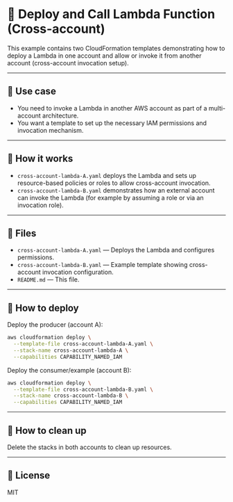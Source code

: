 # 🔁 Deploy and Call Lambda Function (Cross-account)

This example contains two CloudFormation templates demonstrating how to deploy a Lambda in one account and allow or invoke it from another account (cross-account invocation setup).

---

## 🔧 Use case

- You need to invoke a Lambda in another AWS account as part of a multi-account architecture.
- You want a template to set up the necessary IAM permissions and invocation mechanism.

---

## 🚀 How it works

- `cross-account-lambda-A.yaml` deploys the Lambda and sets up resource-based policies or roles to allow cross-account invocation.
- `cross-account-lambda-B.yaml` demonstrates how an external account can invoke the Lambda (for example by assuming a role or via an invocation role).

---

## 📁 Files

- `cross-account-lambda-A.yaml` — Deploys the Lambda and configures permissions.
- `cross-account-lambda-B.yaml` — Example template showing cross-account invocation configuration.
- `README.md` — This file.

---

## 🧪 How to deploy

Deploy the producer (account A):

```bash
aws cloudformation deploy \
  --template-file cross-account-lambda-A.yaml \
  --stack-name cross-account-lambda-A \
  --capabilities CAPABILITY_NAMED_IAM
```

Deploy the consumer/example (account B):

```bash
aws cloudformation deploy \
  --template-file cross-account-lambda-B.yaml \
  --stack-name cross-account-lambda-B \
  --capabilities CAPABILITY_NAMED_IAM
```

---

## 🧹 How to clean up

Delete the stacks in both accounts to clean up resources.

---

## 📜 License

MIT
